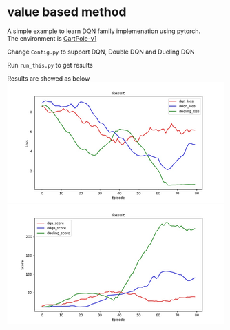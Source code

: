 # value based method 
A simple example to learn DQN family implemenation using pytorch.  
The environment is [CartPole-v1](https://gym.openai.com/envs/)

Change `Config.py` to support DQN, Double DQN and Dueling DQN

Run `run_this.py` to get results

Results are showed as below
![Loss](https://github.com/junfeizhuang/deep_q_learning/blob/master/value_based_method/results/Loss.jpg)
![Reward](https://github.com/junfeizhuang/deep_q_learning/blob/master/value_based_method/results/reward.jpg)
